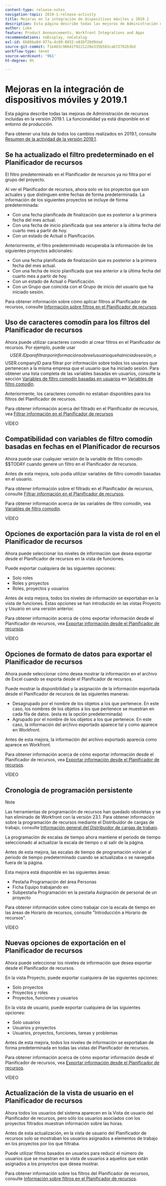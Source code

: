 ```yaml
---
content-type: release-notes
navigation-topic: 2019-1-release-activity
title: Mejoras en la integración de dispositivos móviles y 2019.1
description: Esta página describe todas las mejoras de Administración de recursos incluidas en la versión 2019.1. La funcionalidad ya está disponible en el entorno de producción.
author: Luke
feature: Product Announcements, Workfront Integrations and Apps
recommendations: noDisplay, noCatalog
exl-id: 6b86ba0d-977a-4c89-8832-e81bf28d9dad
source-git-commit: f1e463c90641f9221228e335b583cab72762b3bd
workflow-type: tm+mt
source-wordcount: '961'
ht-degree: 0%

---
```


# Mejoras en la integración de dispositivos móviles y 2019.1

Esta página describe todas las mejoras de Administración de recursos incluidas en la versión 2019.1. La funcionalidad ya está disponible en el entorno de producción.

Para obtener una lista de todos los cambios realizados en 2019.1, consulte [Resumen de la actividad de la versión 2019.1](../../../../product-announcements/product-releases/quarterly-release-archive/2019.1-release-activity/2019-1-release-activity-overview.md).

## Se ha actualizado el filtro predeterminado en el Planificador de recursos

El filtro predeterminado en el Planificador de recursos ya no filtra por el grupo del proyecto.

Al ver el Planificador de recursos, ahora solo ve los proyectos que son actuales y que distinguen entre fechas de forma predeterminada. La información de los siguientes proyectos se incluye de forma predeterminada:

* Con una fecha planificada de finalización que es posterior a la primera fecha del mes actual.
* Con una fecha de inicio planificada que sea anterior a la última fecha del cuarto mes a partir de hoy.
* Con un estado de Actual o Planificación.

Anteriormente, el filtro predeterminado recuperaba la información de los siguientes proyectos adicionales:

* Con una fecha planificada de finalización que es posterior a la primera fecha del mes actual.
* Con una fecha de inicio planificada que sea anterior a la última fecha del cuarto mes a partir de hoy.
* Con un estado de Actual o Planificación.
* Con un Grupo que coincida con el Grupo de inicio del usuario que ha iniciado sesión.

Para obtener información sobre cómo aplicar filtros al Planificador de recursos, consulte [Información sobre filtros en el Planificador de recursos](../../../../resource-mgmt/resource-planning/filter-resource-planner.md).

## Uso de caracteres comodín para los filtros del Planificador de recursos

Ahora puede utilizar caracteres comodín al crear filtros en el Planificador de recursos. Por ejemplo, puede usar $$USER.ID para filtrar por información sobre el usuario que ha iniciado sesión, o $$USER.companyID para filtrar por información sobre todos los usuarios que pertenecen a la misma empresa que el usuario que ha iniciado sesión. Para obtener una lista completa de las variables basadas en usuarios, consulte la sección [Variables de filtro comodín basadas en usuarios](../../../../reports-and-dashboards/reports/reporting-elements/understand-wildcard-filter-variables.md#user-based-variables) en [Variables de filtro comodín](../../../../reports-and-dashboards/reports/reporting-elements/understand-wildcard-filter-variables.md).

Anteriormente, los caracteres comodín no estaban disponibles para los filtros del Planificador de recursos.

Para obtener información acerca del filtrado en el Planificador de recursos, vea [Filtrar información en el Planificador de recursos](../../../../resource-mgmt/resource-planning/filter-resource-planner.md)

VÍDEO

## Compatibilidad con variables de filtro comodín basadas en fechas en el Planificador de recursos

Ahora puede usar cualquier versión de la variable de filtro comodín $$TODAY cuando genere un filtro en el Planificador de recursos.

Antes de esta mejora, solo podía utilizar variables de filtro comodín basadas en el usuario.

Para obtener información sobre el filtrado en el Planificador de recursos, consulte [Filtrar información en el Planificador de recursos](../../../../resource-mgmt/resource-planning/filter-resource-planner.md).

Para obtener información acerca de las variables de filtro comodín, vea [Variables de filtro comodín](../../../../reports-and-dashboards/reports/reporting-elements/understand-wildcard-filter-variables.md).

VÍDEO

## Opciones de exportación para la vista de rol en el Planificador de recursos

Ahora puede seleccionar los niveles de información que desea exportar desde el Planificador de recursos en la vista de funciones.

Puede exportar cualquiera de las siguientes opciones:

* Solo roles
* Roles y proyectos
* Roles, proyectos y usuarios

Antes de esta mejora, todos los niveles de información se exportaban en la vista de funciones. Estas opciones se han introducido en las vistas Proyecto y Usuario en una versión anterior.

Para obtener información acerca de cómo exportar información desde el Planificador de recursos, vea [Exportar información desde el Planificador de recursos](../../../../resource-mgmt/resource-planning/export-resource-planner.md).

VÍDEO

## Opciones de formato de datos para exportar el Planificador de recursos

Ahora puede seleccionar cómo desea mostrar la información en el archivo de Excel cuando se exporta desde el Planificador de recursos.

Puede mostrar la disponibilidad y la asignación de la información exportada desde el Planificador de recursos de las siguientes maneras:

* Desagrupado por el nombre de los objetos a los que pertenece. En este caso, los nombres de los objetos a los que pertenece se muestran en cada fila de datos. (esta es la opción predeterminada)
* Agrupado por el nombre de los objetos a los que pertenece. En este caso, la información del archivo exportado aparece tal y como aparece en Workfront.

Antes de esta mejora, la información del archivo exportado aparecía como aparece en Workfront.

Para obtener información acerca de cómo exportar información desde el Planificador de recursos, vea [Exportar información desde el Planificador de recursos](../../../../resource-mgmt/resource-planning/export-resource-planner.md).

VÍDEO

## Cronología de programación persistente

>[!NOTE]
>
>Las herramientas de programación de recursos han quedado obsoletas y se han eliminado de Workfront con la versión 23.1. Para obtener información sobre la programación de recursos mediante el Distribuidor de cargas de trabajo, consulte [Información general del Distribuidor de cargas de trabajo](../../../../resource-mgmt/workload-balancer/overview-workload-balancer.md).

La programación de escalas de tiempo ahora mantiene el periodo de tiempo seleccionado al actualizar la escala de tiempo o al salir de la página.

Antes de esta mejora, las escalas de tiempo de programación volvían al periodo de tiempo predeterminado cuando se actualizaba o se navegaba fuera de la página.

Esta mejora está disponible en las siguientes áreas:

* Pestaña Programación del área Personas
* Ficha Equipo trabajando en
* Subpestaña Programación en la pestaña Asignación de personal de un proyecto

Para obtener información sobre cómo trabajar con la escala de tiempo en las áreas de Horario de recursos, consulte &quot;Introducción a Horario de recursos&quot;.

VÍDEO

## Nuevas opciones de exportación en el Planificador de recursos

Ahora puede seleccionar los niveles de información que desea exportar desde el Planificador de recursos.

En la vista Proyecto, puede exportar cualquiera de las siguientes opciones:

* Solo proyectos
* Proyectos y roles
* Proyectos, funciones y usuarios

En la vista de usuario, puede exportar cualquiera de las siguientes opciones:

* Solo usuarios
* Usuarios y proyectos
* Usuarios, proyectos, funciones, tareas y problemas

Antes de esta mejora, todos los niveles de información se exportaban de forma predeterminada en todas las vistas del Planificador de recursos.

Para obtener información acerca de cómo exportar información desde el Planificador de recursos, vea [Exportar información desde el Planificador de recursos](../../../../resource-mgmt/resource-planning/export-resource-planner.md).

VÍDEO

## Actualización de la vista de usuario en el Planificador de recursos

Ahora todos los usuarios del sistema aparecen en la Vista de usuario del Planificador de recursos, pero sólo los usuarios asociados con los proyectos filtrados muestran información sobre las horas.

Antes de esta actualización, en la vista de usuario del Planificador de recursos solo se mostraban los usuarios asignados a elementos de trabajo en los proyectos por los que filtraba.

Puede utilizar filtros basados en usuarios para reducir el número de usuarios que se muestran en la vista de usuarios a aquellos que están asignados a los proyectos que desea mostrar.

Para obtener información sobre los filtros del Planificador de recursos, consulte [Información sobre filtros en el Planificador de recursos](../../../../resource-mgmt/resource-planning/filter-resource-planner.md).
